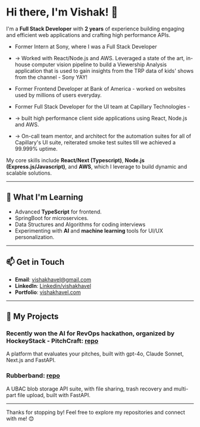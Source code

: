 # Hi there, I'm Vishak! 👋

I'm a **Full Stack Developer** with **2 years** of experience building engaging and efficient web applications and crafting high performance APIs.
- Former Intern at Sony, where I was a Full Stack Developer
- -> Worked with React/Node.js and AWS. Leveraged a state of the art, in-house computer vision pipeline to build a Viewership Analysis application that is used to gain insights from the TRP data of kids' shows from the channel - Sony YAY!

- Former Frontend Developer at Bank of America - worked on websites used by millions of users everyday.

- Former Full Stack Developer for the UI team at Capillary Technologies -
- -> built high performance client side applications using React, Node.js and AWS.
- -> On-call team mentor, and architect for the automation suites for all of Capillary's UI suite, reiterated smoke test suites till we achieved a 99.999% uptime.

My core skills include **React/Next (Typescript)**, **Node.js (Express.js/Javascript)**, and **AWS**, which I leverage to build dynamic and scalable solutions.

---
<!-- 
## 🔧 **Technologies & Tools I Use**

### Frontend:
- **React.js, Next.js** (Redux, Zustand, React Testing Library)
- **JavaScript/Typescript** (ES6+)
- **HTML5** & **CSS3**
- **Material UI** & **Tailwind CSS**

### Backend:
- **Node.js** (Express.js)
- **SpringBoot** (Spring Security)
- **FastAPI** (bcrypt, sqlalchemy, psycopg2)
- **Django**
  
### Cloud & DevOps:
- **AWS** (Lambda, DynamoDB, S3, EC2)
- **CI/CD** (AWS CodePipeline)
- **Docker, Kubernetes**

### Database:
- **PostgreSQL, MySQL**
- **MongoDB**

---
-->

## 🌱 **What I'm Learning**
- Advanced **TypeScript** for frontend.
- SpringBoot for microservices.
- Data Structures and Algorithms for coding interviews
- Experimenting with **AI** and **machine learning** tools for UI/UX personalization.

---

## 📫 **Get in Touch**
- **Email**: [vishakhavel@gmail.com](mailto:vishakhavel@gmail.com)
- **LinkedIn**: [Linkedin/vishakhavel](https://www.linkedin.com/in/vishakhavel)
- **Portfolio**: [vishakhavel.com](https://portfolio.vishakhavel.com/)

---

## 🚀 **My Projects**
### Recently won the AI for RevOps hackathon, organized by HockeyStack - **PitchCraft**: [repo](https://github.com/vishakhavel/pitchcraft)  
A platform that evaluates your pitches, built with gpt-4o, Claude Sonnet, Next.js and FastAPI.

### **Rubberband**: [repo](https://github.com/vishakhavel/rubberband)  
A UBAC blob storage API suite, with file sharing, trash recovery and multi-part file upload, built with FastAPI.



---

Thanks for stopping by! Feel free to explore my repositories and connect with me! 😊
